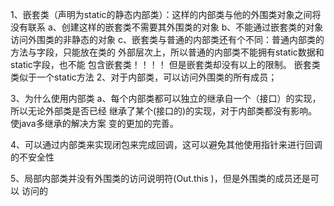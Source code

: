 1、嵌套类（声明为static的静态内部类）：这样的内部类与他的外围类对象之间将没有联系
    a、创建这样的嵌套类不需要其外围类的对象
    b、不能通过嵌套类的对象访问外围类的非静态的对象
    c、嵌套类与普通的内部类还有个不同：普通内部类的方法与字段，只能放在类的
       外部层次上，所以普通的内部类不能拥有static数据和static字段，也不能
       包含嵌套类！！！！
       但是嵌套类却没有以上的限制。
    嵌套类类似于一个static方法
2、对于内部类，可以访问外围类的所有成员；

3、为什么使用内部类
    a、每个内部类都可以独立的继承自一个（接口）的实现，所以无论外部类是否已经
       继承了某个(接口的)的实现，对于内部类都没有影响。使java多继承的解决方案
       变的更加的完善。

4、可以通过内部类来实现闭包来完成回调，这可以避免其他使用指针来进行回调的不安全性

5、局部内部类并没有外围类的访问说明符(Out.this )，但是外围类的成员还是可以
    访问的